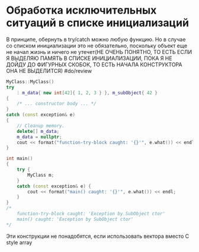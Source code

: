 # Обработка исключительных ситуаций в списке инициализаций
В принципе, обернуть в try/catch можно любую функцию. Но в случае со списком инициализации это не обязательно, поскольку объект еще не начал жизнь и ничего не утечет(НЕ ОЧЕНЬ ПОНЯТНО, ТО ЕСТЬ ЕСЛИ Я ВЫДЕЛЯЮ ПАМЯТЬ В СПИСКЕ ИНИЦИАЛИЗАЦИИ, ПОКА Я НЕ ДОЙДУ ДО ФИГУРНЫХ СКОБОК, ТО ЕСТЬ НАЧАЛА КОНСТРУКТОРА ОНА НЕ ВЫДЕЛИТСЯ) #do/review 
```cpp
MyClass::MyClass()
try
	: m_data{ new int[42]{ 1, 2, 3 } }, m_subObject{ 42 }
{
	/* ... constructor body ... */
}
catch (const exception& e)
{
	// Cleanup memory.
	delete[] m_data;
	m_data = nullptr;
	cout << format("function-try-block caught: '{}'", e.what()) << endl;
}

int main()
{
	try {
		MyClass m;
	}
	catch (const exception& e) {
		cout << format("main() caught: '{}'", e.what()) << endl;
	}
}
/*
	function-try-block caught: 'Exception by SubObject ctor'
	main() caught: 'Exception by SubObject ctor'
*/
```

Эти конструкции не понадобятся, если использовать вектора вместо C style array